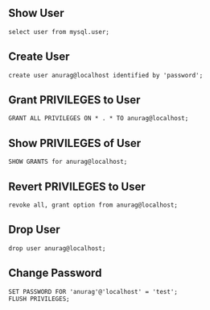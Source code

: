 ## Show User
```mysql
select user from mysql.user;
```

## Create User
```mysql
create user anurag@localhost identified by 'password';
```

## Grant PRIVILEGES to User
```mysql
GRANT ALL PRIVILEGES ON * . * TO anurag@localhost; 
```

## Show PRIVILEGES of User
```mysql
SHOW GRANTS for anurag@localhost;
```

## Revert PRIVILEGES to User
```mysql
revoke all, grant option from anurag@localhost; 
```

## Drop User
```mysql
drop user anurag@localhost;
```

## Change Password
```mysql
SET PASSWORD FOR 'anurag'@'localhost' = 'test';
FLUSH PRIVILEGES;  
```